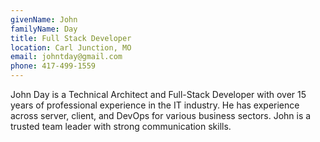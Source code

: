 ```yaml
---
givenName: John
familyName: Day
title: Full Stack Developer
location: Carl Junction, MO
email: johntday@gmail.com
phone: 417-499-1559
---
```


John Day is a Technical Architect and Full-Stack Developer with over 15 years of professional experience in the IT industry. He has experience across server, 
client, and DevOps for 
various business sectors.  John is a trusted team leader with strong communication skills.
